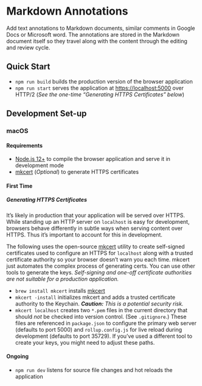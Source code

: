 # Markdown Annotations

Add text annotations to Markdown documents, similar comments in Google Docs or Microsoft word. The annotations are stored in the Markdown document itself so they travel along with the content through the editing and review cycle. 

## Quick Start

* `npm run build` builds the production version of the browser application
* `npm run start` serves the application at [https://localhost:5000](https://localhost:5000) over HTTP/2 (_See the one-time “Generating HTTPS Certificates” below_)

## Development Set-up

### macOS

#### Requirements

* [Node.js 12+](https://nodejs.org/) to compile the browser application and serve it in development mode
* [mkcert](https://blog.filippo.io/mkcert-valid-https-certificates-for-localhost/) (_Optional_) to generate HTTPS certificates

#### First Time

##### Generating HTTPS Certificates

It’s likely in production that your application will be served over HTTPS. While standing up an HTTP server on `localhost` is easy for development, browsers behave differently in subtle ways when serving content over HTTPS. Thus it’s important to account for this in development. 

The following uses the open-source [mkcert](https://blog.filippo.io/mkcert-valid-https-certificates-for-localhost/) utility to create self-signed certificates used to configure an HTTPS for `localhost` along with a trusted certificate authority so your browser doesn’t warn you each time. mkcert just automates the complex process of generating certs. You can use other tools to generate the keys.  _Self-signing and one-off certificate authorities are not suitable for a production application._

* `brew install mkcert` installs [mkcert](https://blog.filippo.io/mkcert-valid-https-certificates-for-localhost/)
* `mkcert -install` initializes mkcert and adds a trusted certificate authority to the Keychain. 
  _**Caution:** This is a potential security risk._
* `mkcert localhost` creates two `*.pem` files in the current directory that should _not_ be checked into version control. (See `.gitignore`.) These files are referenced in `package.json` to configure the primary web server (defaults to port 5000) and `rollup.config.js` for live reload during development (defaults to port 35729). If you’ve used a different tool to create your keys, you might need to adjust these paths.

#### Ongoing

* `npm run dev` listens for source file changes and hot reloads the application
